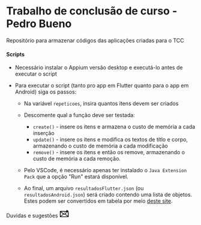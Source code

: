 # Trabalho de conclusão de curso - Pedro Bueno

Repositório para armazenar códigos das aplicações criadas para o TCC

#### Scripts

- Necessário instalar o Appium versão desktop e executá-lo antes de executar o script
- Para executar o script (tanto pro app em Flutter quanto para o app em Android) siga os passos:

  - Na variável `repeticoes`, insira quantos itens devem ser criados
  - Descomente qual a função deve ser testada:

    - `create()` - insere os itens e armazena o custo de memória a cada inserção
    - `update()` - insere os itens e modifica os textos de títlo e corpo, armazenando o custo de memória a cada modificação
    - `remove()` - insere os itens e então os remove, armazenando o custo de memória a cada remoção.

  - Pelo VSCode, é necessário apenas ter instalado o `Java Extension Pack` que a opção "Run" estará disponível.

  - Ao final, um arquivo `resultadosFlutter.json` (ou `resultadosAndroid.json`) será criado contendo uma lista de objetos. Estes podem ser convertidos em tabela por meio [deste site](https://www.convertcsv.com/json-to-csv.htm).

Duvidas e sugestões [<img src="readmefiles/mailto.png" width="25" alt="mailto" style="vertical-align:bottom"> ](mailto:parcb.augusto@gmail.com)
